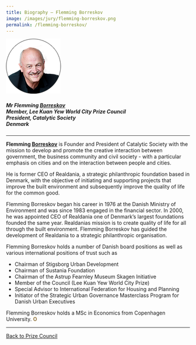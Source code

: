 ```yaml
---
title: Biography — Flemming Borreskov
image: /images/jury/flemming-borreskov.png
permalink: /flemming-borreskov/
---
```


<div style="width:150px"><img src="/images/jury/flemming-borreskov.png" alt="Flemming Borreskov" /></div>

##### **Mr Flemming <u>Borreskov</u>** <br> Member, Lee Kuan Yew World City Prize Council <br> President, Catalytic Society <br> Denmark

---

**Flemming <u>Borreskov</u>** is Founder and President of Catalytic Society with the mission to develop and promote the creative interaction between government, the business community and civil society - with a particular emphasis on cities and on the interaction between people and cities.

He is former CEO of Realdania, a strategic philanthropic foundation based in Denmark, with the objective of initiating and supporting projects that improve the built environment and subsequently improve the quality of life for the common good.

Flemming Borreskov began his career in 1976 at the Danish Ministry of Environment and was since 1983 engaged in the financial sector. In 2000, he was appointed CEO of Realdania one of Denmark’s largest foundations founded the same year. Realdanias mission is to create quality of life for all through the built environment. Flemming Borreskov has guided the development of Realdania to a strategic philanthropic organisation.

Flemming Borreskov holds a number of Danish board positions as well as various international positions of trust such as

- Chairman of Stigsborg Urban Development
- Chairman of Sustania Foundation
- Chairman of the Astrup Fearnley Museum Skagen Initiative
- Member of the Council (Lee Kuan Yew World City Prize)
- Special Advisor to International Federation for Housing and Planning
- Initiator of the Strategic Urban Governance Masterclass Program for Danish Urban Executives

Flemming Borreskov holds a MSc in Economics from Copenhagen University. **<font color="#967942">O</font>**

---

[Back to Prize Council](/prize-council/)

